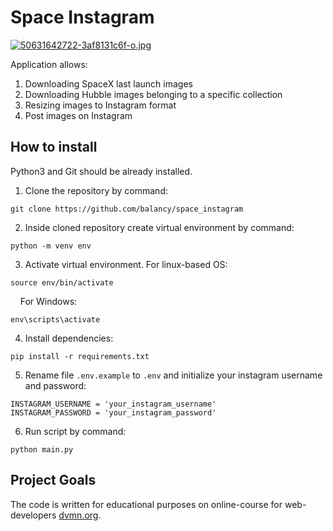 # Space Instagram

[![50631642722-3af8131c6f-o.jpg](https://i.postimg.cc/9M0prpgv/50631642722-3af8131c6f-o.jpg)](https://postimg.cc/ZBk3QrSc)

Application allows:
1. Downloading SpaceX last launch images
2. Downloading Hubble images belonging to a specific collection
3. Resizing images to Instagram format
4. Post images on Instagram

## How to install
Python3 and Git should be already installed. 

1. Clone the repository by command:
```console
git clone https://github.com/balancy/space_instagram
```
2. Inside cloned repository create virtual environment by command:
```console
python -m venv env
```
3. Activate virtual environment. For linux-based OS:
```console
source env/bin/activate
```
&nbsp;&nbsp;&nbsp;&nbsp;For Windows:
```console
env\scripts\activate
```
4. Install dependencies:
```
pip install -r requirements.txt
```
5. Rename file `.env.example` to `.env` and initialize your instagram username and password:
```console
INSTAGRAM_USERNAME = 'your_instagram_username'
INSTAGRAM_PASSWORD = 'your_instagram_password'
```
6. Run script by command:
```console
python main.py
```
## Project Goals
The code is written for educational purposes on online-course for web-developers [dvmn.org](https://dvmn.org/).